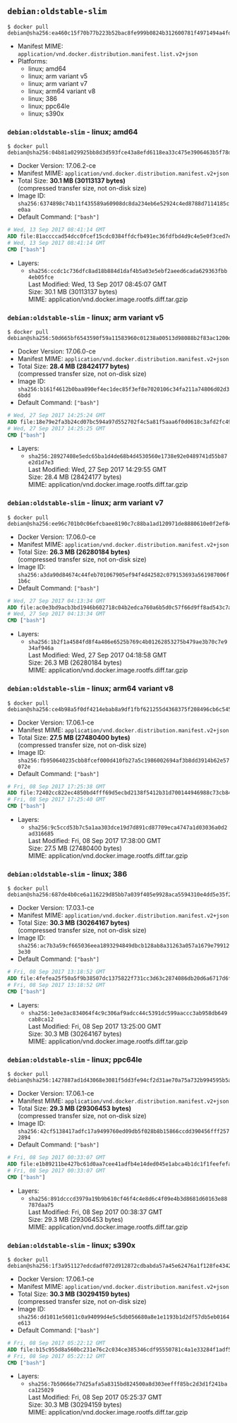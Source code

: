 ## `debian:oldstable-slim`

```console
$ docker pull debian@sha256:ea460c15f70b77b223b52bac8fe999b0824b312600781f4971494a4fd5dfebb4
```

-	Manifest MIME: `application/vnd.docker.distribution.manifest.list.v2+json`
-	Platforms:
	-	linux; amd64
	-	linux; arm variant v5
	-	linux; arm variant v7
	-	linux; arm64 variant v8
	-	linux; 386
	-	linux; ppc64le
	-	linux; s390x

### `debian:oldstable-slim` - linux; amd64

```console
$ docker pull debian@sha256:04b81a029925bb8d3d593fce43a8efd6118ea33c475e3906463b5f78da7bd2e7
```

-	Docker Version: 17.06.2-ce
-	Manifest MIME: `application/vnd.docker.distribution.manifest.v2+json`
-	Total Size: **30.1 MB (30113137 bytes)**  
	(compressed transfer size, not on-disk size)
-	Image ID: `sha256:6374898c74b11f435589a60908dc8da234eb6e52924c4ed8788d7114185ce0aa`
-	Default Command: `["bash"]`

```dockerfile
# Wed, 13 Sep 2017 08:41:14 GMT
ADD file:81accccad54dcc0fcef15cdc0384ffdcfb491ec36fdfbd4d9c4e5e0f3ced7eef in / 
# Wed, 13 Sep 2017 08:41:14 GMT
CMD ["bash"]
```

-	Layers:
	-	`sha256:ccdc1c736dfc8ad18b884d1daf4b5a03e5ebf2aeed6cada629363fbb4eb05fce`  
		Last Modified: Wed, 13 Sep 2017 08:45:07 GMT  
		Size: 30.1 MB (30113137 bytes)  
		MIME: application/vnd.docker.image.rootfs.diff.tar.gzip

### `debian:oldstable-slim` - linux; arm variant v5

```console
$ docker pull debian@sha256:50d665bf6543590f59a11583960c01238a00513d98088b2f83ac1200d132e292
```

-	Docker Version: 17.06.0-ce
-	Manifest MIME: `application/vnd.docker.distribution.manifest.v2+json`
-	Total Size: **28.4 MB (28424177 bytes)**  
	(compressed transfer size, not on-disk size)
-	Image ID: `sha256:b161f4612b0baa890ef4ec1dec85f3ef8e7020106c34fa211a74806d02d36bdd`
-	Default Command: `["bash"]`

```dockerfile
# Wed, 27 Sep 2017 14:25:24 GMT
ADD file:18e79e2fa3b24cd07bc594a97d552702f4c5a81f5aaa6f0d0618c3afd2fc494d in / 
# Wed, 27 Sep 2017 14:25:25 GMT
CMD ["bash"]
```

-	Layers:
	-	`sha256:28927408e5edc65ba1d4de68b4d4530560e1738e92e0489741d55b87e2d1d7e3`  
		Last Modified: Wed, 27 Sep 2017 14:29:55 GMT  
		Size: 28.4 MB (28424177 bytes)  
		MIME: application/vnd.docker.image.rootfs.diff.tar.gzip

### `debian:oldstable-slim` - linux; arm variant v7

```console
$ docker pull debian@sha256:ee96c701b0c06efcbaee8190c7c88ba1ad120971de8880610e0f2ef84e569641
```

-	Docker Version: 17.06.0-ce
-	Manifest MIME: `application/vnd.docker.distribution.manifest.v2+json`
-	Total Size: **26.3 MB (26280184 bytes)**  
	(compressed transfer size, not on-disk size)
-	Image ID: `sha256:a3da90d84674c44feb701067905ef94f4d42582c079153693a561987006f1b6c`
-	Default Command: `["bash"]`

```dockerfile
# Wed, 27 Sep 2017 04:13:34 GMT
ADD file:ac0e3bd9acb3bd1946b602718c04b2edca760a6b5d0c57f66d9ff8ad543c7ab1 in / 
# Wed, 27 Sep 2017 04:13:34 GMT
CMD ["bash"]
```

-	Layers:
	-	`sha256:1b2f1a4584fd8f4a486e6525b769c4b01262853275b479ae3b70c7e934af946a`  
		Last Modified: Wed, 27 Sep 2017 04:18:58 GMT  
		Size: 26.3 MB (26280184 bytes)  
		MIME: application/vnd.docker.image.rootfs.diff.tar.gzip

### `debian:oldstable-slim` - linux; arm64 variant v8

```console
$ docker pull debian@sha256:ce4b98a5f0df4214ebab8a9df1fbf621255d4368375f208496cb6c5451d4868e
```

-	Docker Version: 17.06.1-ce
-	Manifest MIME: `application/vnd.docker.distribution.manifest.v2+json`
-	Total Size: **27.5 MB (27480400 bytes)**  
	(compressed transfer size, not on-disk size)
-	Image ID: `sha256:fb950640235cbb8fcef000d410fb27a5c1986002694af3b8dd3914b62e57072e`
-	Default Command: `["bash"]`

```dockerfile
# Fri, 08 Sep 2017 17:25:38 GMT
ADD file:72402cc822ec4850bd4fff69d5ecbd2138f5412b31d700144946988c73cb84bd in / 
# Fri, 08 Sep 2017 17:25:40 GMT
CMD ["bash"]
```

-	Layers:
	-	`sha256:9c5ccd53b7c5a1aa303dce19d7d891cd87709eca4747a1d03036a0d2ad316685`  
		Last Modified: Fri, 08 Sep 2017 17:38:00 GMT  
		Size: 27.5 MB (27480400 bytes)  
		MIME: application/vnd.docker.image.rootfs.diff.tar.gzip

### `debian:oldstable-slim` - linux; 386

```console
$ docker pull debian@sha256:687de4b0ce6a116229d85bb7a039f405e9928aca5594310e4dd5e35f2e5d1894
```

-	Docker Version: 17.03.1-ce
-	Manifest MIME: `application/vnd.docker.distribution.manifest.v2+json`
-	Total Size: **30.3 MB (30264167 bytes)**  
	(compressed transfer size, not on-disk size)
-	Image ID: `sha256:ac7b3a59cf665036eea1893294849dbcb128ab8a31263a057a1679e799123e30`
-	Default Command: `["bash"]`

```dockerfile
# Fri, 08 Sep 2017 13:18:52 GMT
ADD file:4fefea25f50a5f9b38507dc1375822f731cc3d63c2874086db20d6a6717d6f55 in / 
# Fri, 08 Sep 2017 13:18:52 GMT
CMD ["bash"]
```

-	Layers:
	-	`sha256:1e0e3ac834064f4c9c306af9adcc44c5391dc599aaccc3ab958db649cab8ca12`  
		Last Modified: Fri, 08 Sep 2017 13:25:00 GMT  
		Size: 30.3 MB (30264167 bytes)  
		MIME: application/vnd.docker.image.rootfs.diff.tar.gzip

### `debian:oldstable-slim` - linux; ppc64le

```console
$ docker pull debian@sha256:1427887ad1d43068e3081f5dd3fe94cf2d31ae70a75a732b994595b5a014055d
```

-	Docker Version: 17.06.1-ce
-	Manifest MIME: `application/vnd.docker.distribution.manifest.v2+json`
-	Total Size: **29.3 MB (29306453 bytes)**  
	(compressed transfer size, not on-disk size)
-	Image ID: `sha256:42cf5138417adfc17a9499760ed09db5f028b8b15866ccdd390456fff2572894`
-	Default Command: `["bash"]`

```dockerfile
# Fri, 08 Sep 2017 00:33:07 GMT
ADD file:e1b89211be427bc61d0aa7cee41adfb4e14ded045e1abca4b1dc1f1feefefad9 in / 
# Fri, 08 Sep 2017 00:33:07 GMT
CMD ["bash"]
```

-	Layers:
	-	`sha256:891dcccd3979a19b9b610cf46f4c4e8d6c4f09e4b3d8681d60163e88787daa75`  
		Last Modified: Fri, 08 Sep 2017 00:38:37 GMT  
		Size: 29.3 MB (29306453 bytes)  
		MIME: application/vnd.docker.image.rootfs.diff.tar.gzip

### `debian:oldstable-slim` - linux; s390x

```console
$ docker pull debian@sha256:1f3a951127edcdadf072d912872cdbabda57a45e62476a1f128fe43422eebcbf
```

-	Docker Version: 17.06.1-ce
-	Manifest MIME: `application/vnd.docker.distribution.manifest.v2+json`
-	Total Size: **30.3 MB (30294159 bytes)**  
	(compressed transfer size, not on-disk size)
-	Image ID: `sha256:dd1011e56011c0a94099d4e5c5db056680a8e1e1193b1d2df57db5eb0164e613`
-	Default Command: `["bash"]`

```dockerfile
# Fri, 08 Sep 2017 05:22:12 GMT
ADD file:b15c955d8a560bc231e76c2c034ce385346cdf95550781c4a1e33284f1adf5fe in / 
# Fri, 08 Sep 2017 05:22:12 GMT
CMD ["bash"]
```

-	Layers:
	-	`sha256:7b50666e77d25afa5a8315bd824500a8d303eefff85bc2d3d1f241baca125029`  
		Last Modified: Fri, 08 Sep 2017 05:25:37 GMT  
		Size: 30.3 MB (30294159 bytes)  
		MIME: application/vnd.docker.image.rootfs.diff.tar.gzip
